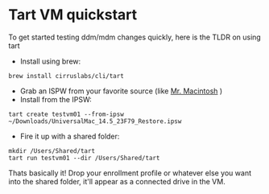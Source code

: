 # Tart VM quickstart
To get started testing ddm/mdm changes quickly, here is the TLDR on using tart

- Install using brew:
```
brew install cirruslabs/cli/tart
```
- Grab an ISPW from your favorite source (like [Mr. Macintosh](https://mrmacintosh.com/apple-silicon-m1-full-macos-restore-ipsw-firmware-files-database/) )
- Install from the IPSW:
```
tart create testvm01 --from-ipsw ~/Downloads/UniversalMac_14.5_23F79_Restore.ipsw
```
- Fire it up with a shared folder:
```
mkdir /Users/Shared/tart
tart run testvm01 --dir /Users/Shared/tart
```

Thats basically it! Drop your enrollment profile or whatever else you want into the shared folder, it'll appear as a connected drive in the VM.
